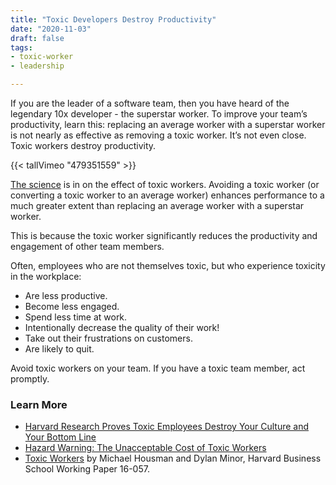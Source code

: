 ```yaml
---
title: "Toxic Developers Destroy Productivity"
date: "2020-11-03"
draft: false
tags:
- toxic-worker
- leadership

---
```



If you are the leader of a software team, then you have heard of the legendary
10x developer - the superstar worker. To improve your team’s productivity,
learn this: replacing an average worker with a superstar worker is not nearly
as effective as removing a toxic worker. It’s not even close. Toxic workers
destroy productivity.

<!--more-->

{{< tallVimeo "479351559" >}}

[The science](https://www.hbs.edu/faculty/Publication%20Files/16-057_d45c0b4f-fa19-49de-8f1b-4b12fe054fea.pdf)
is in on the effect of toxic workers. Avoiding a toxic worker (or converting a
toxic worker to an average worker) enhances performance to a much greater
extent than replacing an average worker with a superstar worker.

This is because the toxic worker significantly reduces the productivity and
engagement of other team members.

Often, employees who are not themselves toxic, but who experience toxicity in
the workplace:

  - Are less productive.
  - Become less engaged.
  - Spend less time at work.
  - Intentionally decrease the quality of their work!
  - Take out their frustrations on customers.
  - Are likely to quit.

Avoid toxic workers on your team. If you have a toxic team member, act
promptly.

### Learn More

  - [Harvard Research Proves Toxic Employees Destroy Your Culture and Your Bottom Line](https://www.inc.com/marissa-levin/harvard-research-proves-toxic-employees-destroy-your-culture-your-bottom-line.html)
  - [Hazard Warning: The Unacceptable Cost of Toxic Workers](https://hbswk.hbs.edu/item/hazard-warning-the-unacceptable-cost-of-toxic-workers)
  - [Toxic Workers](https://www.hbs.edu/faculty/Publication%20Files/16-057_d45c0b4f-fa19-49de-8f1b-4b12fe054fea.pdf)
    by Michael Housman and Dylan Minor, Harvard Business School Working Paper 16-057.
